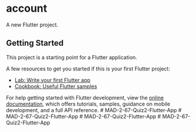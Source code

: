 # account

A new Flutter project.

## Getting Started

This project is a starting point for a Flutter application.

A few resources to get you started if this is your first Flutter project:

- [Lab: Write your first Flutter app](https://docs.flutter.dev/get-started/codelab)
- [Cookbook: Useful Flutter samples](https://docs.flutter.dev/cookbook)

For help getting started with Flutter development, view the
[online documentation](https://docs.flutter.dev/), which offers tutorials,
samples, guidance on mobile development, and a full API reference.
#   M A D - 2 - 6 7 - Q u i z 2 - F l u t t e r - A p p  
 #   M A D - 2 - 6 7 - Q u i z 2 - F l u t t e r - A p p  
 #   M A D - 2 - 6 7 - Q u i z 2 - F l u t t e r - A p p  
 #   M A D - 2 - 6 7 - Q u i z 2 - F l u t t e r - A p p  
 